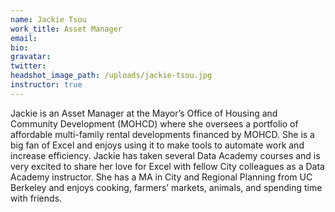 ```yaml
---
name: Jackie Tsou
work_title: Asset Manager
email:
bio:
gravatar:
twitter:
headshot_image_path: /uploads/jackie-tsou.jpg
instructor: true
---
```



Jackie is an Asset Manager at the Mayor’s Office of Housing and Community Development (MOHCD) where she oversees a portfolio of affordable multi-family rental developments financed by MOHCD. She is a big fan of Excel and enjoys using it to make tools to automate work and increase efficiency. Jackie has taken several Data Academy courses and is very excited to share her love for Excel with fellow City colleagues as a Data Academy instructor. She has a MA in City and Regional Planning from UC Berkeley and enjoys cooking, farmers’ markets, animals, and spending time with friends.